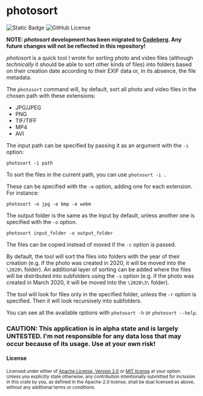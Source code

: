 # photosort

![Static Badge](https://img.shields.io/badge/Codeberg-Robangsan-555599?style=for-the-badge&logo=codeberg&logoColor=%23eee&labelColor=%23337&link=https%3A%2F%2Fcodeberg.org%2FRobangsan%2Fphotosort)
![GitHub License](https://img.shields.io/github/license/Robangsan/photosort?style=for-the-badge)

**NOTE: _photosort_ development has been migrated to [Codeberg](https://codeberg.org/Robangsan/photosort). Any future changes will not be reflected in this repository!**

_photosort_ is a quick tool I wrote for sorting photo and video files (although _technically_ it should be able to sort other kinds of files) into folders based on their creation date according to their EXIF data or, in its absence, the file metadata.

The `photosort` command will, by default, sort all photo and video files in the chosen path with these extensions:
* JPG/JPEG
* PNG
* TIF/TIFF
* MP4
* AVI

The input path can be specified by passing it as an argument with the `-i` option:
```
photosort -i path
```

To sort the files in the current path, you can use `photosort -i .`

These can be specified with the `-e` option, adding one for each extension. For instance:
```
photosort -e jpg -e bmp -e webm
```

The output folder is the same as the input by default, unless another one is specified with the `-o` option.
```
photosort input_folder -o output_folder
```

The files can be copied instead of moved if the `-c` option is passed.

By default, the tool will sort the files into folders with the year of their creation (e.g. if the photo was created in 2020, it will be moved into the `\2020\`  folder). An additional layer of sorting can be added where the files will be distributed into subfolders using the `-s` option (e.g. if the photo was created in March 2020, it will be moved into the `\2020\3\` folder).

The tool will look for files only in the specified folder, unless the `-r` option is specified. Then it will look recursively into subfolders.

You can see all the available options with `photosort -h` or `photosort --help`.

### **CAUTION: This application is in alpha state and is largely UNTESTED. I'm not responsible for any data loss that may occur because of its usage. Use at your own risk!**


#### License

<sup>
Licensed under either of <a href="LICENSE-APACHE">Apache License, Version
2.0</a> or <a href="LICENSE-MIT">MIT license</a> at your option.
</sup>

<br>

<sub>
Unless you explicitly state otherwise, any contribution intentionally submitted
for inclusion in this crate by you, as defined in the Apache-2.0 license, shall
be dual licensed as above, without any additional terms or conditions.
</sub>
